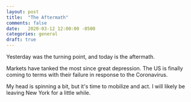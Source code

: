 ```yaml
---
layout: post
title:  "The Aftermath"
comments: false
date:   2020-03-12 12:00:00 -0500
categories: general
draft: true
---
```


Yesterday was the turning point, and today is the aftermath.

Markets have tanked the most since great depression. The US is finally coming to terms with their failure in response to the Coronavirus. 

My head is spinning a bit, but it's time to mobilize and act. I will likely be leaving New York for a little while.